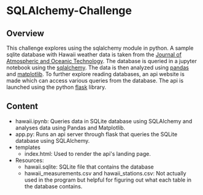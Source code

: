 # SQLAlchemy-Challenge
## Overview
This challenge explores using the sqlalchemy module in python. A sample sqlite database with Hawaii weather data is taken from the [Journal of Atmospheric and Oceanic Technology](https://doi.org/10.1175/JTECH-D-11-00103.1). The database is queried in a jupyter notebook using the [sqlalchemy](https://www.sqlalchemy.org/). The data is then analyzed using [pandas](https://pandas.pydata.org/docs/reference/api/pandas.DataFrame.html) and [matplotlib](https://matplotlib.org/stable/api/_as_gen/matplotlib.pyplot.hist.html). To further explore reading databases, an api website is made which can access various queries from the database. The api is launched using the python [flask](https://flask.palletsprojects.com/en/2.2.x/) library.
## Content
- hawaii.ipynb: Queries data in SQLite database using SQLAlchemy and analyses data using Pandas and Matplotlib.
- app.py: Runs an api server through flask that queries the SQLite database using SQLAlchemy.
- templates
    - index.html: Used to render the api's landing page.
- Resources:
    - hawaii.sqlite: SQLite file that contains the database
    - hawaii_measurements.csv and hawaii_stations.csv: Not actually used in the program but helpful for figuring out what each table in the database contains.